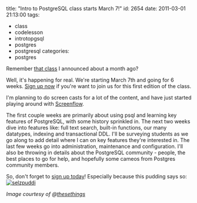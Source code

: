 title: "Intro to PostgreSQL class starts March 7!"
id: 2654
date: 2011-03-01 21:13:00
tags: 
- class
- codelesson
- introtopgsql
- postgres
- postgresql
categories: 
- postgres

Remember [that class](http://www.chesnok.com/daily/2011/02/10/offering-an-intro-to-postgresql-class/) I announced about a month ago? 

Well, it's happening for real. We're starting March 7th and going for 6 weeks. [Sign up now](http://codelesson.com/courses/view/introduction-to-postgresql) if you're want to join us for this first edition of the class.

I'm planning to do screen casts for a lot of the content, and have just started playing around with [Screenflow](http://www.telestream.net/screen-flow/overview.htm). 

The first couple weeks are primarily about using psql and learning key features of PostgreSQL, with some history sprinkled in. The next two weeks dive into features like: full text search, built-in functions, our many datatypes, indexing and transactional DDL. I'll be surveying students as we go along to add detail where I can on key features they're interested in.  The last few weeks go into administration, maintenance and configuration. I'll also be throwing in details about the PostgreSQL community - people, the best places to go for help, and hopefully some cameos from Postgres community members.

So, don't forget to [sign up today](http://codelesson.com/courses/view/introduction-to-postgresql)! Especially because this pudding says so: 
[![](http://www.chesnok.com/daily/wp-content/uploads/2011/03/selzpuddi-300x291.png "selzpuddi")](http://www.chesnok.com/daily/wp-content/uploads/2011/03/selzpuddi.png)

_Image courtesy of @[thesethings](http://twitter.com/thesethings)_
